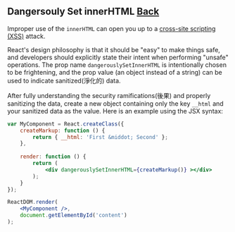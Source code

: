 ## Dangersouly Set innerHTML [Back](./../react.md)

Improper use of the `innerHTML` can open you up to a [cross-site scripting (XSS)](https://en.wikipedia.org/wiki/Cross-site_scripting) attack. 

React's design philosophy is that it should be "easy" to make things safe, and developers should explicitly state their intent when performing "unsafe" operations. The prop name `dangerouslySetInnerHTML` is intentionally chosen to be frightening, and the prop value (an object instead of a string) can be used to indicate sanitized(淨化的) data.

After fully understanding the security ramifications(後果) and properly sanitizing the data, create a new object containing only the key `__html` and your sanitized data as the value. Here is an example using the JSX syntax:

```jsx
var MyComponent = React.createClass({
    createMarkup: function () {
        return { __html: 'First &middot; Second' };
    },
    
    render: function () {
        return (
            <div dangerouslySetInnerHTML={createMarkup()} ></div>
        );
    }
});

ReactDOM.render(
    <MyComponent />,
    document.getElementById('content')
);
```
